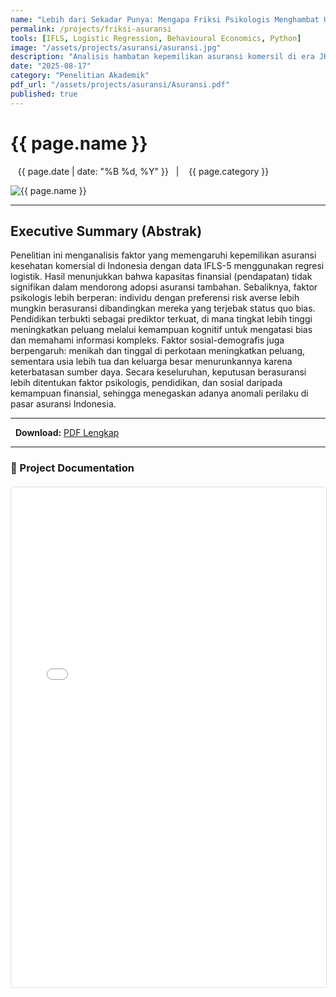```yaml
---
name: "Lebih dari Sekadar Punya: Mengapa Friksi Psikologis Menghambat Upgrade Asuransi Komersil?"
permalink: /projects/friksi-asuransi
tools: [IFLS, Logistic Regression, Behavioural Economics, Python]
image: "/assets/projects/asuransi/asuransi.jpg"
description: "Analisis hambatan kepemilikan asuransi komersil di era JKN menggunakan IFLS-5."
date: "2025-08-17"
category: "Penelitian Akademik"
pdf_url: "/assets/projects/asuransi/Asuransi.pdf"
published: true
---
```


# {{ page.name }}

<p class="post-metadata text-muted">
  <span><i class="fas fa-calendar-alt"></i> &nbsp;{{ page.date | date: "%B %d, %Y" }}</span>
  <span class="mx-2">|</span>
  <span><i class="fas fa-folder"></i> &nbsp;{{ page.category }}</span>
</p>

<img src="{{ page.image | relative_url }}" alt="{{ page.name }}" class="w-full h-auto rounded-lg shadow-md">

---

## Executive Summary (Abstrak)

Penelitian ini menganalisis faktor yang memengaruhi kepemilikan asuransi kesehatan komersial di Indonesia dengan data IFLS-5 menggunakan regresi logistik. Hasil menunjukkan bahwa kapasitas finansial (pendapatan) tidak signifikan dalam mendorong adopsi asuransi tambahan. Sebaliknya, faktor psikologis lebih berperan: individu dengan preferensi risk averse lebih mungkin berasuransi dibandingkan mereka yang terjebak status quo bias. Pendidikan terbukti sebagai prediktor terkuat, di mana tingkat lebih tinggi meningkatkan peluang melalui kemampuan kognitif untuk mengatasi bias dan memahami informasi kompleks. Faktor sosial-demografis juga berpengaruh: menikah dan tinggal di perkotaan meningkatkan peluang, sementara usia lebih tua dan keluarga besar menurunkannya karena keterbatasan sumber daya. Secara keseluruhan, keputusan berasuransi lebih ditentukan faktor psikologis, pendidikan, dan sosial daripada kemampuan finansial, sehingga menegaskan adanya anomali perilaku di pasar asuransi Indonesia.

---

<p>
  <strong>Download:</strong> <a href="{{ page.pdf_url | relative_url }}" download>PDF Lengkap</a>
</p>

---

### 📄 Project Documentation

<div class="pdf-container" style="width: 100%; height: 800px; margin-top: 20px;">
<iframe
style="width: 100%; height: 100%; border: 1px solid #ddd; border-radius: 5px;"
src="{{ page.pdf_url | relative_url }}"
title="Pratinjau PDF: {{ page.name }}">
<p>Your browser does not support PDF previews.</p>
</iframe>
</div>